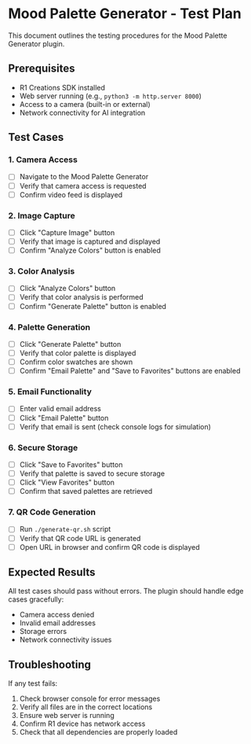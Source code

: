 # Mood Palette Generator - Test Plan

This document outlines the testing procedures for the Mood Palette Generator plugin.

## Prerequisites

- R1 Creations SDK installed
- Web server running (e.g., `python3 -m http.server 8000`)
- Access to a camera (built-in or external)
- Network connectivity for AI integration

## Test Cases

### 1. Camera Access
- [ ] Navigate to the Mood Palette Generator
- [ ] Verify that camera access is requested
- [ ] Confirm video feed is displayed

### 2. Image Capture
- [ ] Click "Capture Image" button
- [ ] Verify that image is captured and displayed
- [ ] Confirm "Analyze Colors" button is enabled

### 3. Color Analysis
- [ ] Click "Analyze Colors" button
- [ ] Verify that color analysis is performed
- [ ] Confirm "Generate Palette" button is enabled

### 4. Palette Generation
- [ ] Click "Generate Palette" button
- [ ] Verify that color palette is displayed
- [ ] Confirm color swatches are shown
- [ ] Confirm "Email Palette" and "Save to Favorites" buttons are enabled

### 5. Email Functionality
- [ ] Enter valid email address
- [ ] Click "Email Palette" button
- [ ] Verify that email is sent (check console logs for simulation)

### 6. Secure Storage
- [ ] Click "Save to Favorites" button
- [ ] Verify that palette is saved to secure storage
- [ ] Click "View Favorites" button
- [ ] Confirm that saved palettes are retrieved

### 7. QR Code Generation
- [ ] Run `./generate-qr.sh` script
- [ ] Verify that QR code URL is generated
- [ ] Open URL in browser and confirm QR code is displayed

## Expected Results

All test cases should pass without errors. The plugin should handle edge cases gracefully:

- Camera access denied
- Invalid email addresses
- Storage errors
- Network connectivity issues

## Troubleshooting

If any test fails:

1. Check browser console for error messages
2. Verify all files are in the correct locations
3. Ensure web server is running
4. Confirm R1 device has network access
5. Check that all dependencies are properly loaded